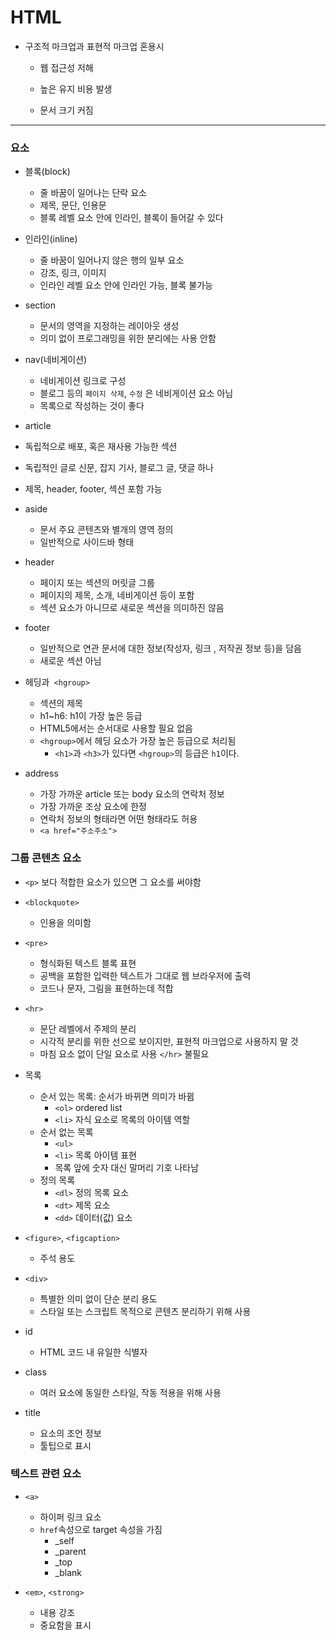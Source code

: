 # HTML

* 구조적 마크업과 표현적 마크업 혼용시

  * 웹 접근성 저해

  * 높은 유지 비용 발생

  * 문서 크기 커짐

---

### 요소

* 블록(block)
  * 줄 바꿈이 일어나는 단락 요소
  * 제목, 문단, 인용문
  * 블록 레벨 요소 안에 인라인, 블록이 들어갈 수 있다
* 인라인(inline)
  * 줄 바꿈이 일어나지 않은 행의 일부 요소
  * 강조, 링크, 이미지
  * 인라인 레벨 요소 안에 인라인 가능, 블록 불가능

* section
  * 문서의 영역을 지정하는 레이아웃 생성
  * 의미 없이 프로그래밍을 위한 분리에는 사용 안함
* nav(네비게이션)
  * 네비게이션 링크로 구성
  * 블로그 등의 `페이지 삭제`,  `수정` 은 네비게이션 요소 아님
  * 목록으로 작성하는 것이 좋다
*  article
  * 독립적으로 배포, 혹은 재사용 가능한 섹션
  * 독립적인 글로 신문, 잡지 기사, 블로그 글, 댓글 하나
  * 제목, header, footer, 섹션 포함 가능
* aside
  * 문서 주요 콘텐츠와 별개의 영역 정의
  * 일반적으로 사이드바 형태
* header
  * 페이지 또는 섹션의 머릿글 그룹
  * 페이지의 제목, 소개, 네비게이션 등이 포함
  * 섹션 요소가 아니므로 새로운 섹션을 의미하진 않음
* footer
  * 일반적으로 연관 문서에 대한 정보(작성자, 링크 , 저작권 정보 등)을 담음
  * 새로운 섹션 아님
* 헤딩과` <hgroup>`
  * 섹션의 제목
  * h1~h6: h1이 가장 높은 등급
  * HTML5에서는 순서대로 사용할 필요 없음
  * `<hgroup>`에서 헤딩 요소가 가장 높은 등급으로 처리됨
    * `<h1>`과 `<h3>`가 있다면 `<hgroup>`의 등급은 `h1`이다.

* address
  * 가장 가까운 article 또는 body 요소의 연락처 정보
  * 가장 가까운 조상 요소에 한정
  * 연락처 정보의 형태라면 어떤 형태라도 허용
  * `<a href="주소주소">`

### 그룹 콘텐츠 요소

* `<p>` 보다 적합한 요소가 있으면 그 요소를 써야함

* `<blockquote>`

  * 인용을 의미함

* `<pre>` 

  * 형식화된 텍스트 블록 표현
  * 공백을 포함한 입력한 텍스트가 그대로 웹 브라우저에 출력
  * 코드나 문자, 그림을 표현하는데 적합

* `<hr>` 

  * 문단 레벨에서 주제의 분리
  * 시각적 분리를 위한 선으로 보이지만, 표현적 마크업으로 사용하지 말 것
  * 마침 요소 없이 단일 요소로 사용 `</hr>` 불필요

* 목록

  * 순서 있는 목록: 순서가 바뀌면 의미가 바뀜
    * `<ol>` ordered list
    * `<li>` 자식 요소로 목록의 아이템 역할
  * 순서 없는 목록
    * `<ul>`
    * `<li>` 목록 아이템 표현
    * 목록 앞에 숫자 대신 말머리 기호 나타남
  * 정의 목록
    * `<dl>` 정의 목록 요소
    * `<dt>` 제목 요소
    * `<dd>` 데이터(값) 요소

 * `<figure>`, `<figcaption>`
   * 주석 용도
 * `<div>`
   * 특별한 의미 없이 단순 분리 용도
   * 스타일 또는 스크립트 목적으로 콘텐츠 분리하기 위해 사용

* id
  * HTML 코드 내 유일한 식별자

* class
  * 여러 요소에 동일한 스타일, 작동 적용을 위해 사용
* title
  * 요소의 조언 정보
  * 툴팁으로 표시

### 텍스트 관련 요소

* `<a>`
  * 하이퍼 링크 요소
  * `href`속성으로 target 속성을 가짐
    * _self
    * _parent
    * _top
    * _blank

* `<em>`,  `<strong>`
  * 내용 강조
  * 중요함을 표시